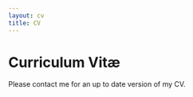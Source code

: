```yaml
---
layout: cv
title: CV
---
```


# Curriculum Vitæ

Please contact me for an up to date version of my CV.